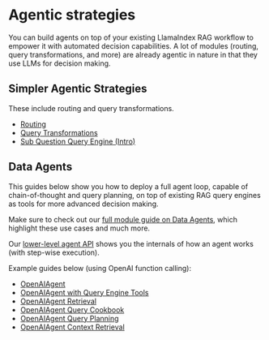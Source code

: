 # Agentic strategies

You can build agents on top of your existing LlamaIndex RAG workflow to empower it with automated decision capabilities.
A lot of modules (routing, query transformations, and more) are already agentic in nature in that they use LLMs for decision making.

## Simpler Agentic Strategies

These include routing and query transformations.

- [Routing](../../module_guides/querying/router/index.md)
- [Query Transformations](../../optimizing/advanced_retrieval/query_transformations.md)
- [Sub Question Query Engine (Intro)](../../examples/query_engine/sub_question_query_engine.ipynb)

## Data Agents

This guides below show you how to deploy a full agent loop, capable of chain-of-thought and query planning, on top of existing RAG query engines as tools for more advanced decision making.

Make sure to check out our [full module guide on Data Agents](../../module_guides/deploying/agents/index.md), which highlight these use cases and much more.

Our [lower-level agent API](../../module_guides/deploying/agents/agent_runner.md) shows you the internals of how an agent works (with step-wise execution).

Example guides below (using OpenAI function calling):

- [OpenAIAgent](../../examples/agent/openai_agent.ipynb)
- [OpenAIAgent with Query Engine Tools](../../examples/agent/openai_agent_with_query_engine.ipynb)
- [OpenAIAgent Retrieval](../../examples/agent/openai_agent_retrieval.ipynb)
- [OpenAIAgent Query Cookbook](../../examples/agent/openai_agent_query_cookbook.ipynb)
- [OpenAIAgent Query Planning](../../examples/agent/openai_agent_query_plan.ipynb)
- [OpenAIAgent Context Retrieval](../../examples/agent/openai_agent_context_retrieval.ipynb)
